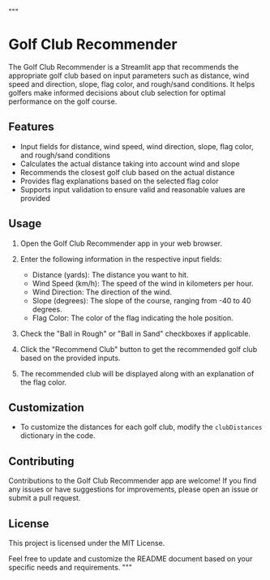 """
# Golf Club Recommender

The Golf Club Recommender is a Streamlit app that recommends the appropriate golf club based on input parameters such as distance, wind speed and direction, slope, flag color, and rough/sand conditions. It helps golfers make informed decisions about club selection for optimal performance on the golf course.

## Features

- Input fields for distance, wind speed, wind direction, slope, flag color, and rough/sand conditions
- Calculates the actual distance taking into account wind and slope
- Recommends the closest golf club based on the actual distance
- Provides flag explanations based on the selected flag color
- Supports input validation to ensure valid and reasonable values are provided

## Usage

1. Open the Golf Club Recommender app in your web browser.

2. Enter the following information in the respective input fields:
   - Distance (yards): The distance you want to hit.
   - Wind Speed (km/h): The speed of the wind in kilometers per hour.
   - Wind Direction: The direction of the wind.
   - Slope (degrees): The slope of the course, ranging from -40 to 40 degrees.
   - Flag Color: The color of the flag indicating the hole position.

3. Check the "Ball in Rough" or "Ball in Sand" checkboxes if applicable.

4. Click the "Recommend Club" button to get the recommended golf club based on the provided inputs.

5. The recommended club will be displayed along with an explanation of the flag color.

## Customization

- To customize the distances for each golf club, modify the `clubDistances` dictionary in the code.

## Contributing

Contributions to the Golf Club Recommender app are welcome! If you find any issues or have suggestions for improvements, please open an issue or submit a pull request.

## License

This project is licensed under the MIT License.

Feel free to update and customize the README document based on your specific needs and requirements.
"""
